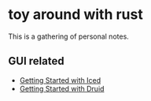 # toy around with rust

This is a gathering of personal notes.

## GUI related

+ [Getting Started with Iced](./iced/Getting%20Started%20with%20Iced.md)
+ [Getting Started with Druid](./druid/druid/../Getting%20Started%20with%20Druid.md)

